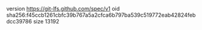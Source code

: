 version https://git-lfs.github.com/spec/v1
oid sha256:f45ccb1261cbfc39b767a5a2cfca6b797ba539c519772eab42824febdcc39786
size 13192
